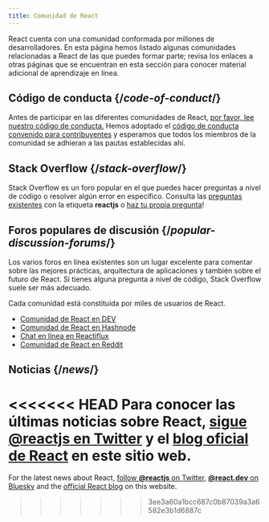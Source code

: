 ```yaml
---
title: Comunidad de React
---
```


<Intro>

React cuenta con una comunidad conformada por millones de desarrolladores. En esta página hemos listado algunas comunidades relacionadas a React de las que puedes formar parte; revisa los enlaces a otras páginas que se encuentran en esta sección para conocer material adicional de aprendizaje en línea.

</Intro>

## Código de conducta {/*code-of-conduct*/}

Antes de participar en las diferentes comunidades de React, [por favor, lee nuestro código de conducta.](https://github.com/facebook/react/blob/main/CODE_OF_CONDUCT.md) Hemos adoptado el [código de conducta convenido para contribuyentes](https://www.contributor-covenant.org/es/version/2/1/code_of_conduct/) y esperamos que todos los miembros de la comunidad se adhieran a las pautas establecidas ahí.

## Stack Overflow {/*stack-overflow*/}

Stack Overflow es un foro popular en el que puedes hacer preguntas a nivel de código o resolver algún error en específico. Consulta las [preguntas existentes](https://stackoverflow.com/questions/tagged/reactjs) con la etiqueta **reactjs** o [haz tu propia pregunta](https://stackoverflow.com/questions/ask?tags=reactjs)!

## Foros populares de discusión {/*popular-discussion-forums*/}

Los varios foros en línea existentes son un lugar excelente para comentar sobre las mejores prácticas, arquitectura de aplicaciones y también sobre el futuro de React. Si tienes alguna pregunta a nivel de código, Stack Overflow suele ser más adecuado.

Cada comunidad está constituida por miles de usuarios de React.

* [Comunidad de React en DEV](https://dev.to/t/react)
* [Comunidad de React en Hashnode](https://hashnode.com/n/reactjs)
* [Chat en línea en Reactiflux](https://discord.gg/reactiflux)
* [Comunidad de React en Reddit](https://www.reddit.com/r/reactjs/)

## Noticias {/*news*/}

<<<<<<< HEAD
Para conocer las últimas noticias sobre React, [sigue **@reactjs** en Twitter](https://twitter.com/reactjs) y el [blog oficial de React](/blog/) en este sitio web.
=======
For the latest news about React, [follow **@reactjs** on Twitter](https://twitter.com/reactjs), [**@react.dev** on Bluesky](https://bsky.app/profile/react.dev) and the [official React blog](/blog/) on this website.
>>>>>>> 3ee3a60a1bcc687c0b87039a3a6582e3b1d6887c
